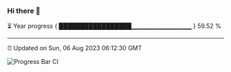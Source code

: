 ### Hi there 👋

⏳ Year progress { █████████████████▁▁▁▁▁▁▁▁▁▁▁▁▁ } 59.52 %

---

⏰ Updated on Sun, 06 Aug 2023 06:12:30 GMT

![Progress Bar CI](https://github.com/liununu/liununu/workflows/Progress%20Bar%20CI/badge.svg)
